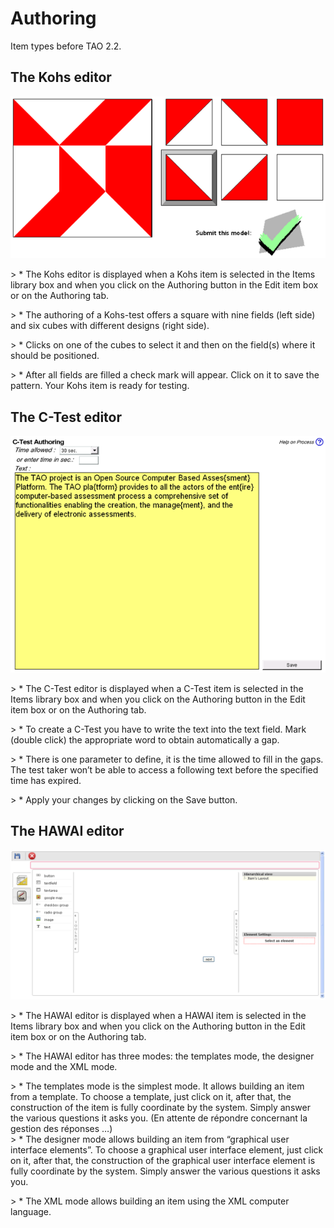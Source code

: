 <!--
author:
    - 'Jehan Bihin'
created_at: '2012-06-29 08:55:20'
updated_at: '2012-06-29 08:55:45'
tags:
    - Items
-->

Authoring
=========



Item types before TAO 2.2.

The Kohs editor
---------------

![](../resources/kohs-authoring.png)

\> \* The Kohs editor is displayed when a Kohs item is selected in the Items library box and when you click on the Authoring button in the Edit item box or on the Authoring tab.<br/>

\> \* The authoring of a Kohs-test offers a square with nine fields (left side) and six cubes with different designs (right side).<br/>

\> \* Clicks on one of the cubes to select it and then on the field(s) where it should be positioned.<br/>

\> \* After all fields are filled a check mark will appear. Click on it to save the pattern. Your Kohs item is ready for testing.

The C-Test editor
-----------------

![](../resources/ctest-authoring.png)

\> \* The C-Test editor is displayed when a C-Test item is selected in the Items library box and when you click on the Authoring button in the Edit item box or on the Authoring tab.<br/>

\> \* To create a C-Test you have to write the text into the text field. Mark (double click) the appropriate word to obtain automatically a gap.<br/>

\> \* There is one parameter to define, it is the time allowed to fill in the gaps. The test taker won’t be able to access a following text before the specified time has expired.<br/>

\> \* Apply your changes by clicking on the Save button.

The HAWAI editor
----------------

![](../resources/hawai-authoring.png)

\> \* The HAWAI editor is displayed when a HAWAI item is selected in the Items library box and when you click on the Authoring button in the Edit item box or on the Authoring tab.<br/>

\> \* The HAWAI editor has three modes: the templates mode, the designer mode and the XML mode.<br/>

\> \* The templates mode is the simplest mode. It allows building an item from a template. To choose a template, just click on it, after that, the construction of the item is fully coordinate by the system. Simply answer the various questions it asks you. (En attente de répondre concernant la gestion des réponses …)\
\> \* The designer mode allows building an item from “graphical user interface elements”. To choose a graphical user interface element, just click on it, after that, the construction of the graphical user interface element is fully coordinate by the system. Simply answer the various questions it asks you.<br/>

\> \* The XML mode allows building an item using the XML computer language.


